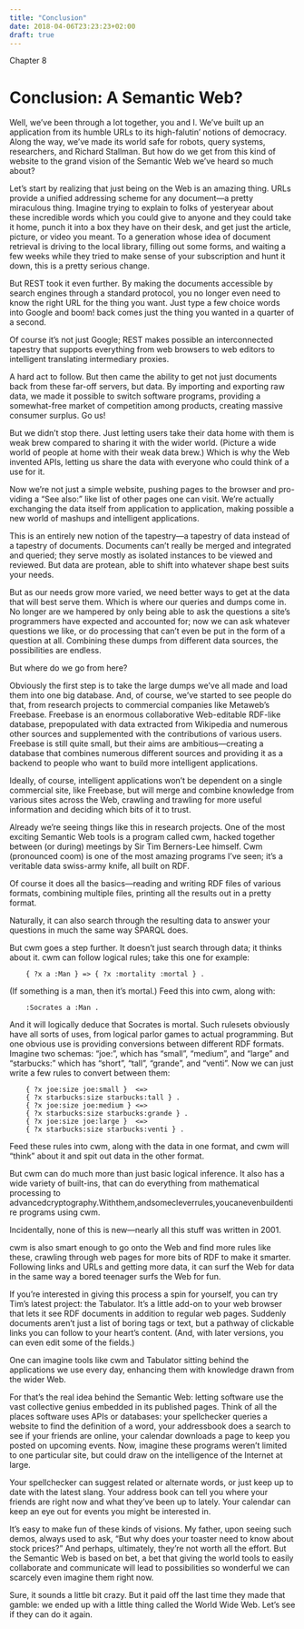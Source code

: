 ```yaml
---
title: "Conclusion"
date: 2018-04-06T23:23:23+02:00
draft: true
---
```


Chapter 8

# Conclusion: A Semantic Web?

Well, we’ve been through a lot together, you and I. We’ve built up an application from its humble URLs to its high-falutin’ notions of democracy. Along the way, we’ve made its world safe for robots, query systems, researchers, and Richard Stallman. But how do we get from this kind of website to the grand vision of the Semantic Web we’ve heard so much about?

Let’s start by realizing that just being on the Web is an amazing thing. URLs provide a unified addressing scheme for any document—a pretty miraculous thing. Imagine trying to explain to folks of yesteryear about these incredible words which you could give to anyone and they could take it home, punch it into a box they have on their desk, and get just the article, picture, or video you meant. To a generation whose idea of document retrieval is driving to the local library, filling out some forms, and waiting a few weeks while they tried to make sense of your subscription and hunt it down, this is a pretty serious change.

But REST took it even further. By making the documents accessible by search engines through a standard protocol, you no longer even need to know the right URL for the thing you want. Just type a few choice words into Google and boom! back comes just the thing you wanted in a quarter of a second.

Of course it’s not just Google; REST makes possible an interconnected tapestry that supports everything from web browsers to web editors to intelligent translating intermediary proxies.

A hard act to follow. But then came the ability to get not just documents back from these far-off servers, but data. By importing and exporting raw data, we made it possible to switch software programs, providing a somewhat-free market of competition among products, creating massive consumer surplus. Go us!

But we didn’t stop there. Just letting users take their data home with them is weak brew compared to sharing it with the wider world. (Picture a wide world of
people at home with their weak data brew.) Which is why the Web invented APIs, letting us share the data with everyone who could think of a use for it.

Now we’re not just a simple website, pushing pages to the browser and pro- viding a “See also:” like list of other pages one can visit. We’re actually exchanging the data itself from application to application, making possible a new world of mashups and intelligent applications.

This is an entirely new notion of the tapestry—a tapestry of data instead of a tapestry of documents. Documents can’t really be merged and integrated and queried; they serve mostly as isolated instances to be viewed and reviewed. But data are protean, able to shift into whatever shape best suits your needs.

But as our needs grow more varied, we need better ways to get at the data that will best serve them. Which is where our queries and dumps come in. No longer are we hampered by only being able to ask the questions a site’s programmers have expected and accounted for; now we can ask whatever questions we like, or do processing that can’t even be put in the form of a question at all. Combining these dumps from different data sources, the possibilities are endless.

But where do we go from here?

Obviously the first step is to take the large dumps we’ve all made and load them into one big database. And, of course, we’ve started to see people do that, from research projects to commercial companies like Metaweb’s Freebase. Freebase is an enormous collaborative Web-editable RDF-like database, prepopulated with data extracted from Wikipedia and numerous other sources and supplemented with the contributions of various users. Freebase is still quite small, but their aims are ambitious—creating a database that combines numerous different sources and providing it as a backend to people who want to build more intelligent applications.

Ideally, of course, intelligent applications won’t be dependent on a single commercial site, like Freebase, but will merge and combine knowledge from various sites across the Web, crawling and trawling for more useful information and deciding which bits of it to trust.

Already we’re seeing things like this in research projects. One of the most exciting Semantic Web tools is a program called cwm, hacked together between (or during) meetings by Sir Tim Berners-Lee himself. Cwm (pronounced coom) is one of the most amazing programs I’ve seen; it’s a veritable data swiss-army knife, all built on RDF.

Of course it does all the basics—reading and writing RDF files of various formats, combining multiple files, printing all the results out in a pretty format.

Naturally, it can also search through the resulting data to answer your questions in much the same way SPARQL does.

But cwm goes a step further. It doesn’t just search through data; it thinks about it. cwm can follow logical rules; take this one for example:

```
    { ?x a :Man } => { ?x :mortality :mortal } .
```

(If something is a man, then it’s mortal.) Feed this into cwm, along with:

```
    :Socrates a :Man .
```

And it will logically deduce that Socrates is mortal. Such rulesets obviously have all sorts of uses, from logical parlor games to actual programming. But one obvious use is providing conversions between different RDF formats. Imagine two schemas: “joe:”, which has “small”, “medium”, and “large” and “starbucks:” which has “short”, “tall”, “grande”, and “venti”. Now we can just write a few rules to convert between them:

```
    { ?x joe:size joe:small }  <=>
    { ?x starbucks:size starbucks:tall } .
    { ?x joe:size joe:medium } <=>
    { ?x starbucks:size starbucks:grande } .
    { ?x joe:size joe:large }  <=>
    { ?x starbucks:size starbucks:venti } .
```

Feed these rules into cwm, along with the data in one format, and cwm will “think” about it and spit out data in the other format.

But cwm can do much more than just basic logical inference. It also has a wide variety of built-ins, that can do everything from mathematical processing to advancedcryptography.Withthem,andsomecleverrules,youcanevenbuildentire programs using cwm.

Incidentally, none of this is new—nearly all this stuff was written in 2001.

cwm is also smart enough to go onto the Web and find more rules like these, crawling through web pages for more bits of RDF to make it smarter. Following links and URLs and getting more data, it can surf the Web for data in the same way a bored teenager surfs the Web for fun.

If you’re interested in giving this process a spin for yourself, you can try Tim’s latest project: the Tabulator. It’s a little add-on to your web browser that lets it see
RDF documents in addition to regular web pages. Suddenly documents aren’t just a list of boring tags or text, but a pathway of clickable links you can follow to your heart’s content. (And, with later versions, you can even edit some of the fields.)

One can imagine tools like cwm and Tabulator sitting behind the applications we use every day, enhancing them with knowledge drawn from the wider Web.

For that’s the real idea behind the Semantic Web: letting software use the vast collective genius embedded in its published pages. Think of all the places software uses APIs or databases: your spellchecker queries a website to find the definition of a word, your addressbook does a search to see if your friends are online, your calendar downloads a page to keep you posted on upcoming events. Now, imagine these programs weren’t limited to one particular site, but could draw on the intelligence of the Internet at large.

Your spellchecker can suggest related or alternate words, or just keep up to date with the latest slang. Your address book can tell you where your friends are right now and what they’ve been up to lately. Your calendar can keep an eye out for events you might be interested in.

It’s easy to make fun of these kinds of visions. My father, upon seeing such demos, always used to ask, “But why does your toaster need to know about stock prices?” And perhaps, ultimately, they’re not worth all the effort. But the Semantic Web is based on bet, a bet that giving the world tools to easily collaborate and communicate will lead to possibilities so wonderful we can scarcely even imagine them right now.

Sure, it sounds a little bit crazy. But it paid off the last time they made that gamble: we ended up with a little thing called the World Wide Web. Let’s see if they can do it again.
